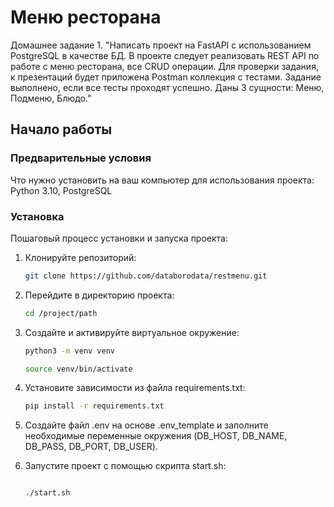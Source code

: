 # Меню ресторана

Домашнее задание 1. "Написать проект на FastAPI с использованием PostgreSQL в качестве БД. 
В проекте следует реализовать REST API по работе с меню ресторана, все CRUD операции. 
Для проверки задания, к презентаций будет приложена Postman коллекция с тестами. 
Задание выполнено, если все тесты проходят успешно.
Даны 3 сущности: Меню, Подменю, Блюдо."

## Начало работы

### Предварительные условия

Что нужно установить на ваш компьютер для использования проекта:
Python 3.10, PostgreSQL

### Установка

Пошаговый процесс установки и запуска проекта:

1. Клонируйте репозиторий:

   ```bash
   git clone https://github.com/databorodata/restmenu.git
   
2. Перейдите в директорию проекта:

   ```bash
   cd /project/path


3. Создайте и активируйте виртуальное окружение:

   ```bash
   python3 -m venv venv

   source venv/bin/activate


4. Установите зависимости из файла requirements.txt:

   ```bash
   pip install -r requirements.txt


5. Создайте файл .env на основе .env_template и заполните необходимые переменные окружения (DB_HOST, DB_NAME, DB_PASS, DB_PORT, DB_USER).


6. Запустите проект с помощью скрипта start.sh:
   
   ```bash

   ./start.sh
